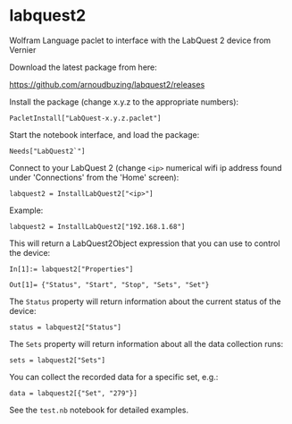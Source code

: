 # labquest2
Wolfram Language paclet to interface with the LabQuest 2 device from Vernier

Download the latest package from here:

https://github.com/arnoudbuzing/labquest2/releases

Install the package (change x.y.z to the appropriate numbers):

    PacletInstall["LabQuest-x.y.z.paclet"]

Start the notebook interface, and load the package:

    Needs["LabQuest2`"]
    
Connect to your LabQuest 2 (change `<ip>` numerical wifi ip address found under 'Connections' from the 'Home' screen):

    labquest2 = InstallLabQuest2["<ip>"]
    
Example:
 
    labquest2 = InstallLabQuest2["192.168.1.68"]
    
This will return a LabQuest2Object expression that you can use to control the device:

    In[1]:= labquest2["Properties"]

    Out[1]= {"Status", "Start", "Stop", "Sets", "Set"}
    
The `Status` property will return information about the current status of the device:

    status = labquest2["Status"]
    
The `Sets` property will return information about all the data collection runs:

    sets = labquest2["Sets"]
    
You can collect the recorded data for a specific set, e.g.:

    data = labquest2[{"Set", "279"}]
    
See the `test.nb` notebook for detailed examples.    
